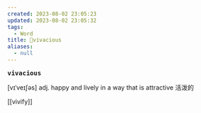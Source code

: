 ```yaml
---
created: 2023-08-02 23:05:23
updated: 2023-08-02 23:05:32
tags:
  - Word
title: 📖vivacious
aliases:
  - null
---
```


<pre><strong>vivacious</strong></pre>
[vɪˈveɪʃəs]
adj. happy and lively in a way that is attractive 活泼的

[[vivify]]